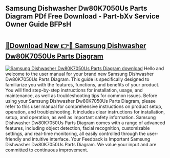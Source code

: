 ## Samsung Dishwasher Dw80K7050Us Parts Diagram PDf Free Download - Part-bXv Service Owner Guide BFPsH

# <h2><a href="http://dfr85d.blite.top/?on=Samsung+Dishwasher+Dw80K7050Us+Parts+Diagram">🔗Download New 👉🔴 Samsung Dishwasher Dw80K7050Us Parts Diagram</a></h2>

[![Samsung Dishwasher Dw80K7050Us Parts Diagram download](https://i.imgur.com/lujVjoI.png)](http://dfr85d.blite.top/?on=Samsung+Dishwasher+Dw80K7050Us+Parts+Diagram)
Hello and welcome to the user manual for your brand new Samsung Dishwasher Dw80K7050Us Parts Diagram. This guide is specifically designed to familiarize you with the features, functions, and benefits of your product. You will find step-by-step instructions for installation, usage, and maintenance, as well as troubleshooting tips for common issues. Before using your Samsung Dishwasher Dw80K7050Us Parts Diagram, please refer to this user manual for comprehensive instructions on product setup, operation, and troubleshooting. It includes clear instructions for installation, setup, and operation, as well as important safety information. Samsung Dishwasher Dw80K7050Us Parts Diagram comes with a range of advanced features, including object detection, facial recognition, customizable settings, and real-time monitoring, all easily controlled through the user-friendly and intuitive interface. Your Feedback is Important Samsung Dishwasher Dw80K7050Us Parts Diagram. We value your input and are committed to continuous improvement.
